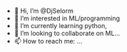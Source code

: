 - 👋 Hi, I’m @DjSelorm
- 👀 I’m interested in ML/programming
- 🌱 I’m currently learning python, 
- 💞️ I’m looking to collaborate on ML...
- 📫 How to reach me: ...

<!---
DjSelorm/DjSelorm is a ✨ special ✨ repository because its `README.md` (this file) appears on your GitHub profile.
You can click the Preview link to take a look at your changes.
--->
